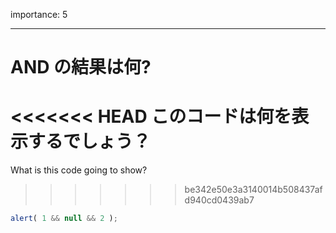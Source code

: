 importance: 5

---

# AND の結果は何?

<<<<<<< HEAD
このコードは何を表示するでしょう？
=======
What is this code going to show?
>>>>>>> be342e50e3a3140014b508437afd940cd0439ab7

```js
alert( 1 && null && 2 );
```
